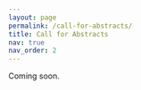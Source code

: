 ```yaml
---
layout: page
permalink: /call-for-abstracts/
title: Call for Abstracts
nav: true
nav_order: 2
---
```


Coming soon.
